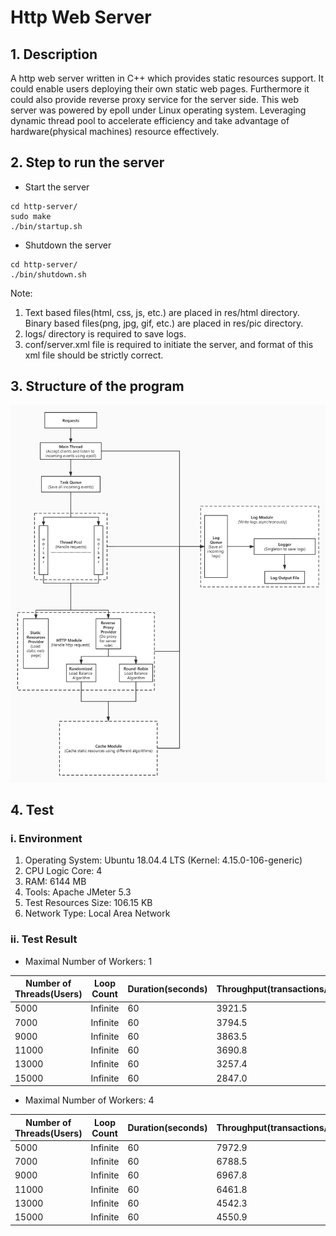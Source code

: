 # Http Web Server
## 1. Description
A http web server written in C++ which provides static resources support. It could enable users deploying their own static web pages. Furthermore it could also provide reverse proxy service for the server side.
This web server was powered by epoll under Linux operating system. Leveraging dynamic thread pool to accelerate efficiency and take advantage of hardware(physical machines) resource effectively.
## 2. Step to run the server
- Start the server  
```
cd http-server/
sudo make
./bin/startup.sh
```
- Shutdown the server
```
cd http-server/
./bin/shutdown.sh
```
Note:  
1. Text based files(html, css, js, etc.) are placed in res/html directory. Binary based files(png, jpg, gif, etc.) are placed in res/pic directory.  
2. logs/ directory is required to save logs.
3. conf/server.xml file is required to initiate the server, and format of this xml file should be strictly correct.
## 3. Structure of the program
![Structure Diagram](https://raw.githubusercontent.com/zheyuyang0515/Pic/master/structure.jpg)
## 4. Test
### i. Environment
1. Operating System: Ubuntu 18.04.4 LTS (Kernel: 4.15.0-106-generic)
2. CPU Logic Core: 4
3. RAM: 6144 MB
4. Tools: Apache JMeter 5.3
5. Test Resources Size: 106.15 KB
6. Network Type: Local Area Network
### ii. Test Result 
- Maximal Number of Workers: 1  

 |Number of Threads(Users)| Loop Count  | Duration(seconds) |  Throughput(transactions/second) |  Error(%) | Received(KB/Sec) | Sent(KB/Sec)    |
 |  ----                  | ----        |  ----             |              ----                |  ----     |     ----         |            ---- |
 | 5000                   | Infinite    |     60            |      3921.5                      |   0       |   4901.00        |  471.04         |
 | 7000                   | Infinite    |     60            |      3794.5                      |   0       |   4743.07        |  455.78         |
 | 9000                   | Infinite    |     60            |      3863.5                      |   0       |   4829.41        |  464.08         |
 | 11000                  | Infinite    |     60            |      3690.8                      |   0       |   4613.45        |  443.32         |
 | 13000                  | Infinite    |     60            |      3257.4                      |   0       |   4071.72        |  391.27         |
 | 15000                  | Infinite    |     60            |      2847.0                      |   17.80   |   4148.62        |  281.11         |

- Maximal Number of Workers: 4  

 |Number of Threads(Users)| Loop Count  | Duration(seconds) |  Throughput(transactions/second) |  Error(%) | Received(KB/Sec) | Sent(KB/Sec)    |
 |  ----                  | ----        |  ----             |              ----                |  ----     |     ----         |            ---- |
 | 5000                   | Infinite    |     60            |    7972.9                        |   0       |   9966.11        |   957.68        |
 | 7000                   | Infinite    |     60            |    6788.5                        |   0       |   8485.58        |   815.41        |
 | 9000                   | Infinite    |     60            |    6967.8                        |   0       |   8709.69        |   836.95        |
 | 11000                  | Infinite    |     60            |    6461.8                        |   0       |   8077.27        |   776.18        |
 | 13000                  | Infinite    |     60            |    4542.3                        |   0       |   5677.85        |   545.61        |
 | 15000                  | Infinite    |     60            |    4550.9                        |   19.93   |   6744.39        |   437.69        |


